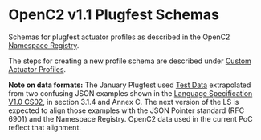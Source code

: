 # OpenC2 v1.1 Plugfest Schemas

Schemas for plugfest actuator profiles as described in the OpenC2
[Namespace Registry](https://github.com/oasis-open/openc2-custom-aps/blob/master/namespace-registry.md).

The steps for creating a new profile schema are described under
[Custom Actuator Profiles](https://github.com/oasis-open/openc2-custom-aps/blob/master/Schema-Template/README.md).

**Note on data formats:**
The January Plugfest used [Test Data](https://github.com/oasis-open/openc2-custom-aps/tree/master/Test) extrapolated
from two confusing JSON examples shown in the
[Language Specification V1.0 CS02](https://docs.oasis-open.org/openc2/oc2ls/v1.0/cs02/oc2ls-v1.0-cs02.html), in
section 3.1.4 and Annex C.  The next version of the LS is expected to align those examples with the
JSON Pointer standard (RFC 6901) and the Namespace Registry.  OpenC2 data used in the current PoC reflect that
alignment.